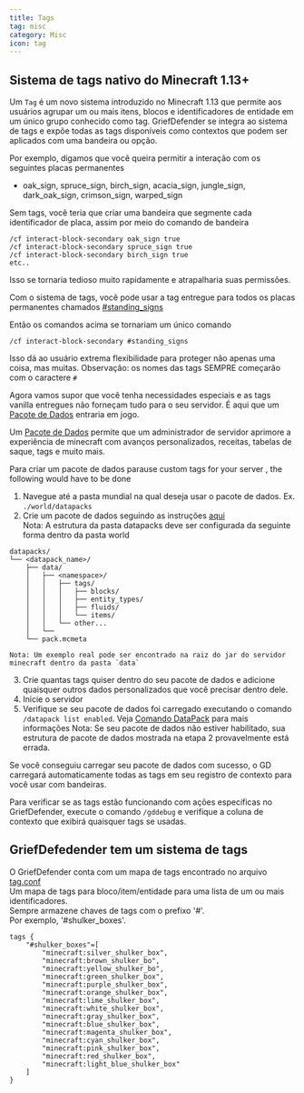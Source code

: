 ```yaml
---
title: Tags
tag: misc
category: Misc
icon: tag
---
```


## Sistema de tags nativo do Minecraft 1.13+

Um `Tag` é um novo sistema introduzido no Minecraft 1.13 que permite aos usuários agrupar um ou mais itens, blocos e identificadores de entidade em um único grupo conhecido como tag. GriefDefender se integra ao sistema de tags e expõe todas as tags disponíveis como contextos que podem ser aplicados com uma bandeira ou opção.

Por exemplo, digamos que você queira permitir a interação com os seguintes placas permanentes

* oak_sign, spruce_sign, birch_sign, acacia_sign, jungle_sign, dark_oak_sign, crimson_sign, warped_sign 

Sem tags, você teria que criar uma bandeira que segmente cada identificador de placa, assim por meio do comando de bandeira

```
/cf interact-block-secondary oak_sign true
/cf interact-block-secondary spruce_sign true
/cf interact-block-secondary birch_sign true
etc..
```

Isso se tornaria tedioso muito rapidamente e atrapalharia suas permissões.

Com o sistema de tags, você pode usar a tag entregue para todos os placas permanentes chamados [#standing_signs](https://minecraft.wiki/w/Tag#blocks_standing_signs)

Então os comandos acima se tornariam um único comando

```
/cf interact-block-secondary #standing_signs
```

Isso dá ao usuário extrema flexibilidade para proteger não apenas uma coisa, mas muitas.
Observação: os nomes das tags SEMPRE começarão com o caractere `#`

Agora vamos supor que você tenha necessidades especiais e as tags vanilla entregues não forneçam tudo para o seu servidor.
É aqui que um [Pacote de Dados](https://pt.minecraft.wiki/w/Data_pack) entraria em jogo.

Um [Pacote de Dados](https://pt.minecraft.wiki/w/Data_pack) permite que um administrador de servidor aprimore a experiência de minecraft com avanços personalizados, receitas, tabelas de saque, tags e muito mais.

Para criar um pacote de dados parause custom tags for your server , the following would have to be done  

1. Navegue até a pasta mundial na qual deseja usar o pacote de dados.
Ex. `./world/datapacks`
2. Crie um pacote de dados seguindo as instruções [aqui](https://pt.minecraft.wiki/w/Data_pack)  
Nota: A estrutura da pasta datapacks deve ser configurada da seguinte forma dentro da pasta world 
```
datapacks/
└── <datapack_name>/
    ├── data/
    │   ├── <namespace>/
    │   │   ├── tags/
    │   │   │   ├── blocks/
    │   │   │   ├── entity_types/
    │   │   │   ├── fluids/
    │   │   │   └── items/
    │   │   └── other...
    │   └── 
    └── pack.mcmeta

Nota: Um exemplo real pode ser encontrado na raiz do jar do servidor minecraft dentro da pasta `data`
```
3. Crie quantas tags quiser dentro do seu pacote de dados e adicione quaisquer outros dados personalizados que você precisar dentro dele.
4. Inicie o servidor
5. Verifique se seu pacote de dados foi carregado executando o comando `/datapack list enabled`. Veja [Comando DataPack](https://pt.minecraft.wiki/w/Data_pack) para mais informações
Nota: Se seu pacote de dados não estiver habilitado, sua estrutura de pacote de dados mostrada na etapa 2 provavelmente está errada.

Se você conseguiu carregar seu pacote de dados com sucesso, o GD carregará automaticamente todas as tags em seu registro de contexto para você usar com bandeiras.

Para verificar se as tags estão funcionando com ações específicas no GriefDefender, execute o comando `/gddebug` e verifique a coluna de contexto que exibirá quaisquer tags se usadas.

## GriefDefedender tem um sistema de tags

O GriefDefender conta com um mapa de tags encontrado no arquivo [tag.conf](/br/wiki/basic/Tags.html)  
Um mapa de tags para bloco/item/entidade para uma lista de um ou mais identificadores.  
Sempre armazene chaves de tags com o prefixo '#'.  
Por exemplo, '#shulker_boxes'.  

```
tags {
    "#shulker_boxes"=[
        "minecraft:silver_shulker_box",
        "minecraft:brown_shulker_bo",
        "minecraft:yellow_shulker_bo",
        "minecraft:green_shulker_box",
        "minecraft:purple_shulker_box",
        "minecraft:orange_shulker_box",
        "minecraft:lime_shulker_box",
        "minecraft:white_shulker_box",
        "minecraft:gray_shulker_box",
        "minecraft:blue_shulker_box",
        "minecraft:magenta_shulker_box",
        "minecraft:cyan_shulker_box",
        "minecraft:pink_shulker_box",
        "minecraft:red_shulker_box",
        "minecraft:light_blue_shulker_box"
    ]
}
```